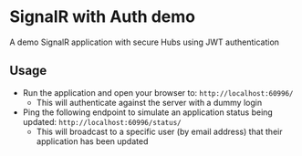 # SignalR with Auth demo

A demo SignalR application with secure Hubs using JWT authentication


## Usage

- Run the application and open your browser to: `http://localhost:60996/`
  - This will authenticate against the server with a dummy login
- Ping the following endpoint to simulate an application status being updated: `http://localhost:60996/status/`
  -  This will broadcast to a specific user (by email address) that their application has been updated